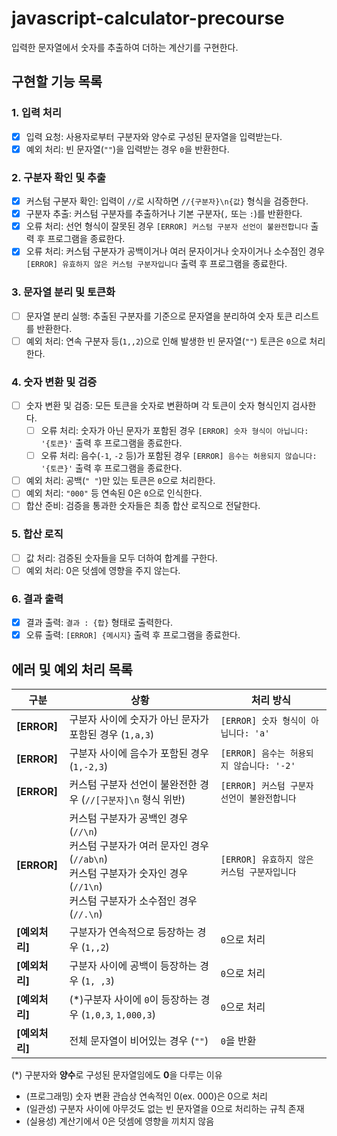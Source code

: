 # javascript-calculator-precourse
입력한 문자열에서 숫자를 추출하여 더하는 계산기를 구현한다.

## 구현할 기능 목록

### 1. 입력 처리
- [x] 입력 요청: 사용자로부터 구분자와 양수로 구성된 문자열을 입력받는다.
- [x] 예외 처리: 빈 문자열(`""`)을 입력받는 경우 `0`을 반환한다.

### 2. 구분자 확인 및 추출
- [x] 커스텀 구분자 확인: 입력이 `//`로 시작하면 `//{구분자}\n{값}` 형식을 검증한다.
- [x] 구분자 추출: 커스텀 구분자를 추출하거나 기본 구분자(`,` 또는 `:`)를 반환한다.
- [x] 오류 처리: 선언 형식이 잘못된 경우 `[ERROR] 커스텀 구분자 선언이 불완전합니다` 출력 후 프로그램을 종료한다.
- [x] 오류 처리: 커스텀 구분자가 공백이거나 여러 문자이거나 숫자이거나 소수점인 경우 `[ERROR] 유효하지 않은 커스텀 구분자입니다` 출력 후 프로그램을 종료한다.

### 3. 문자열 분리 및 토큰화
- [ ] 문자열 분리 실행: 추출된 구분자를 기준으로 문자열을 분리하여 숫자 토큰 리스트를 반환한다.
- [ ] 예외 처리: 연속 구분자 등(`1,,2`)으로 인해 발생한 빈 문자열(`""`) 토큰은 `0`으로 처리한다.

### 4. 숫자 변환 및 검증
- [ ] 숫자 변환 및 검증: 모든 토큰을 숫자로 변환하며 각 토큰이 숫자 형식인지 검사한다.
  - [ ] 오류 처리: 숫자가 아닌 문자가 포함된 경우 `[ERROR] 숫자 형식이 아닙니다: '{토큰}'` 출력 후 프로그램을 종료한다.
  - [ ] 오류 처리: 음수(`-1`, `-2` 등)가 포함된 경우 `[ERROR] 음수는 허용되지 않습니다: '{토큰}'` 출력 후 프로그램을 종료한다.
- [ ] 예외 처리: 공백(`" "`)만 있는 토큰은 `0`으로 처리한다.
- [ ] 예외 처리: `"000"` 등 연속된 0은 `0`으로 인식한다.
- [ ] 합산 준비: 검증을 통과한 숫자들은 최종 합산 로직으로 전달한다.

### 5. 합산 로직
- [ ] 값 처리: 검증된 숫자들을 모두 더하여 합계를 구한다.
- [ ] 예외 처리: 0은 덧셈에 영향을 주지 않는다.

### 6. 결과 출력
- [x] 결과 출력: `결과 : {합}` 형태로 출력한다.
- [x] 오류 출력: `[ERROR] {메시지}` 출력 후 프로그램을 종료한다.

## 에러 및 예외 처리 목록

| 구분 | 상황 | 처리 방식 |
|------|------|------------|
| **[ERROR]** | 구분자 사이에 숫자가 아닌 문자가 포함된 경우 (`1,a,3`) | `[ERROR] 숫자 형식이 아닙니다: 'a'` |
| **[ERROR]** | 구분자 사이에 음수가 포함된 경우 (`1,-2,3`) | `[ERROR] 음수는 허용되지 않습니다: '-2'` |
| **[ERROR]** | 커스텀 구분자 선언이 불완전한 경우 (`//[구분자]\n` 형식 위반) | `[ERROR] 커스텀 구분자 선언이 불완전합니다` |
| **[ERROR]** | 커스텀 구분자가 공백인 경우(`//\n`) <br> 커스텀 구분자가 여러 문자인 경우(`//ab\n`) <br> 커스텀 구분자가 숫자인 경우(`//1\n`) <br> 커스텀 구분자가 소수점인 경우(`//.\n`)| `[ERROR] 유효하지 않은 커스텀 구분자입니다` |
| **[예외처리]** | 구분자가 연속적으로 등장하는 경우 (`1,,2`) | `0`으로 처리 |
| **[예외처리]** | 구분자 사이에 공백이 등장하는 경우 (`1, ,3`) | `0`으로 처리 |
| **[예외처리]** | (*)구분자 사이에 `0`이 등장하는 경우 (`1,0,3`, `1,000,3`) | `0`으로 처리 |
| **[예외처리]** | 전체 문자열이 비어있는 경우 (`""`) | `0`을 반환 |
			
(*) 구분자와 **양수**로 구성된 문자열임에도 **0**을 다루는 이유
- (프로그래밍) 숫자 변환 관습상 연속적인 0(ex. 000)은 0으로 처리
- (일관성) 구분자 사이에 아무것도 없는 빈 문자열을 0으로 처리하는 규칙 존재
- (실용성) 계산기에서 0은 덧셈에 영향을 끼치지 않음
